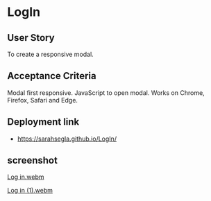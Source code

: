 # LogIn

## User Story
To create a responsive modal.


## Acceptance Criteria
Modal first responsive.
JavaScript to open modal.
Works on Chrome, Firefox, Safari and Edge.


## Deployment link
- https://sarahsegla.github.io/LogIn/


## screenshot
[Log in.webm](https://github.com/Sarahsegla/LogIn/assets/117079336/50c4741c-e39a-4cb8-bca0-d9310a248547)

[Log in (1).webm](https://github.com/Sarahsegla/LogIn/assets/117079336/5054303d-cd20-4d14-a011-aa11cc4511a2)
